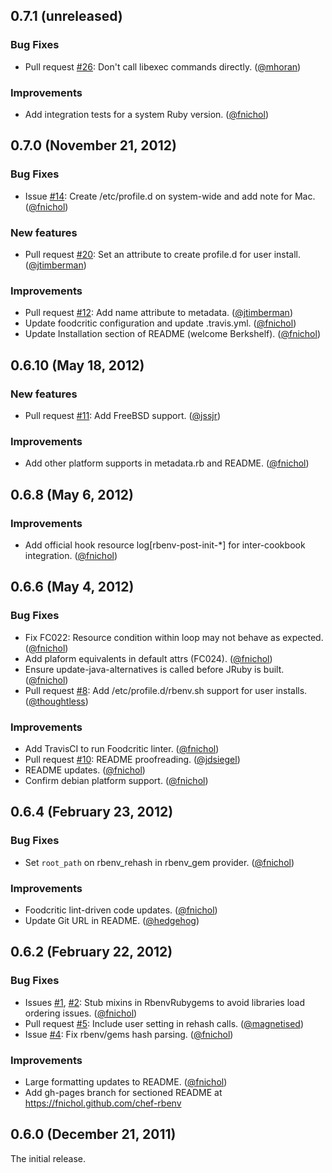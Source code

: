 ## 0.7.1 (unreleased)

### Bug Fixes

* Pull request [#26](https://github.com/fnichol/chef-rbenv/pull/26): Don't call libexec commands directly. ([@mhoran][])

### Improvements

* Add integration tests for a system Ruby version. ([@fnichol][])


## 0.7.0 (November 21, 2012)

### Bug Fixes

* Issue [#14](https://github.com/fnichol/chef-rbenv/pull/14): Create /etc/profile.d on system-wide and add note for Mac. ([@fnichol][])

### New features

* Pull request [#20](https://github.com/fnichol/chef-rbenv/pull/20): Set an attribute to create profile.d for user install. ([@jtimberman][])

### Improvements

* Pull request [#12](https://github.com/fnichol/chef-rbenv/pull/12): Add name attribute to metadata. ([@jtimberman][])
* Update foodcritic configuration and update .travis.yml. ([@fnichol][])
* Update Installation section of README (welcome Berkshelf). ([@fnichol][])


## 0.6.10 (May 18, 2012)

### New features

* Pull request [#11](https://github.com/fnichol/chef-rbenv/pull/11): Add FreeBSD support. ([@jssjr][])

### Improvements

* Add other platform supports in metadata.rb and README. ([@fnichol][])


## 0.6.8 (May 6, 2012)

### Improvements

* Add official hook resource log[rbenv-post-init-\*] for inter-cookbook integration. ([@fnichol][])


## 0.6.6 (May 4, 2012)

### Bug Fixes

* Fix FC022: Resource condition within loop may not behave as expected. ([@fnichol][])
* Add plaform equivalents in default attrs (FC024). ([@fnichol][])
* Ensure update-java-alternatives is called before JRuby is built. ([@fnichol][])
* Pull request [#8](https://github.com/fnichol/chef-rbenv/pull/8): Add /etc/profile.d/rbenv.sh support for user installs. ([@thoughtless][])

### Improvements

* Add TravisCI to run Foodcritic linter. ([@fnichol][])
* Pull request [#10](https://github.com/fnichol/chef-rbenv/pull/10): README proofreading. ([@jdsiegel][])
* README updates. ([@fnichol][])
* Confirm debian platform support. ([@fnichol][])


## 0.6.4 (February 23, 2012)

### Bug Fixes

* Set `root_path` on rbenv\_rehash in rbenv\_gem provider. ([@fnichol][])

### Improvements

* Foodcritic lint-driven code updates. ([@fnichol][])
* Update Git URL in README. ([@hedgehog][])


## 0.6.2 (February 22, 2012)

### Bug Fixes

* Issues [#1](https://github.com/fnichol/chef-rbenv/issues/1), [#2](https://github.com/fnichol/chef-rbenv/issues/2): Stub mixins in RbenvRubygems to avoid libraries load ordering issues. ([@fnichol][])
* Pull request [#5](https://github.com/fnichol/chef-rbenv/pull/5): Include user setting in rehash calls. ([@magnetised][])
* Issue [#4](https://github.com/fnichol/chef-rbenv/issues/4): Fix rbenv/gems hash parsing. ([@fnichol][])

### Improvements

* Large formatting updates to README. ([@fnichol][])
* Add gh-pages branch for sectioned README at https://fnichol.github.com/chef-rbenv


## 0.6.0 (December 21, 2011)

The initial release.

[@fnichol]: https://github.com/fnichol
[@jdsiegel]: https://github.com/jdsiegel
[@jssjr]: https://github.com/jssjr
[@jtimberman]: https://github.com/jtimberman
[@hedgehog]: https://github.com/hedgehog
[@magnetised]: https://github.com/magnetised
[@mhoran]: https://github.com/mhoran
[@thoughtless]: https://github.com/thoughtless
